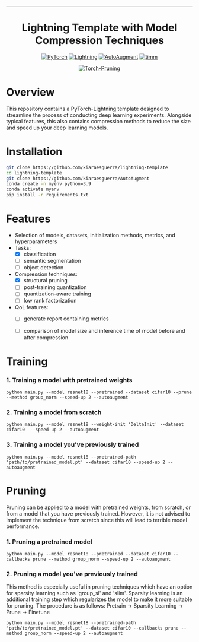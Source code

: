 
<hr>
<div align="center">

# Lightning Template with Model Compression Techniques

<a href="https://pytorch.org/get-started/locally/"><img alt="PyTorch" src="https://img.shields.io/badge/PyTorch-ee4c2c?logo=pytorch&logoColor=white"></a>
<a href="https://pytorchlightning.ai/"><img alt="Lightning" src="https://img.shields.io/badge/-Lightning-792ee5?logo=pytorchlightning&logoColor=white"></a>
<a href="https://github.com/DeepVoltaire/AutoAugment.git"><img alt="AutoAugment" src="https://img.shields.io/badge/-AutoAugment-017F2F?style=flat&logo=github&labelColor=gray"></a>
<a href="https://timm.fast.ai/"><img alt="timm" src="https://img.shields.io/badge/-timm-4682B4?style=flat&logo=github&labelColor=gray"></a>

<a href="https://github.com/VainF/Torch-Pruning/tree/master"><img alt="Torch-Pruning" src="https://img.shields.io/badge/-TorchPruning-FFC0CB?style=flat&logo=github&labelColor=gray"></a>

</div>

# Overview

This repository contains a PyTorch-Lightning template designed to streamline the process of conducting deep learning experiments. Alongside typical features, this also contains compression methods to reduce the size and speed up your deep learning models.



# Installation

```bash
git clone https://github.com/kiaraesguerra/lightning-template
cd lightning-template
git clone https://github.com/kiaraesguerra/AutoAugment
conda create -n myenv python=3.9
conda activate myenv
pip install -r requirements.txt
```

# Features
* Selection of models, datasets, initialization methods, metrics, and hyperparameters
* Tasks:
  - [X] classification
  - [ ] semantic segmentation
  - [ ] object detection
* Compression techniques:
  - [X] structural pruning
  - [ ] post-training quantization
  - [ ] quantization-aware training
  - [ ] low rank factorization
* QoL features:
  - [ ] generate report containing metrics
  - [ ] comparison of model size and inference time of model before and after compression


# Training


### 1. Training a model with pretrained weights
```
python main.py --model resnet18 --pretrained --dataset cifar10 --prune --method group_norm --speed-up 2 --autoaugment 
```

### 2. Training a model from scratch
```
python main.py --model resnet18 --weight-init 'DeltaInit' --dataset cifar10  --speed-up 2 --autoaugment 
```

### 3. Training a model you've previously trained
```
python main.py --model resnet18 --pretrained-path 'path/to/pretrained_model.pt' --dataset cifar10 --speed-up 2 --autoaugment 
```


# Pruning

Pruning can be applied to a model with pretrained weights, from scratch, or from a model that you have previously trained. However, it is not advised to implement the technique from scratch since this will lead to terrible model performance. 

### 1. Pruning a pretrained model
```
python main.py --model resnet18 --pretrained --dataset cifar10 --callbacks prune --method group_norm --speed-up 2 --autoaugment
```

### 2. Pruning a model you've previously trained
This method is especially useful in pruning techniques which have an option for sparsity learning such as 'group_sl' and 'slim'. Sparsity learning is an additional training step which regularizes the model to make it more suitable for pruning. The procedure is as follows: Pretrain -> Sparsity Learning -> Prune -> Finetune

```
python main.py --model resnet18 --pretrained-path 'path/to/pretrained_model.pt' --dataset cifar10 --callbacks prune --method group_norm --speed-up 2 --autoaugment 
```


